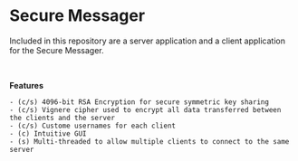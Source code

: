 # Secure Messager

Included in this repository are a server application and a client application for the Secure Messager.

<br>

<b>Features</b>

	- (c/s) 4096-bit RSA Encryption for secure symmetric key sharing
	- (c/s) Vignere cipher used to encrypt all data transferred between the clients and the server
	- (c/s) Custome usernames for each client
	- (c) Intuitive GUI
	- (s) Multi-threaded to allow multiple clients to connect to the same server
